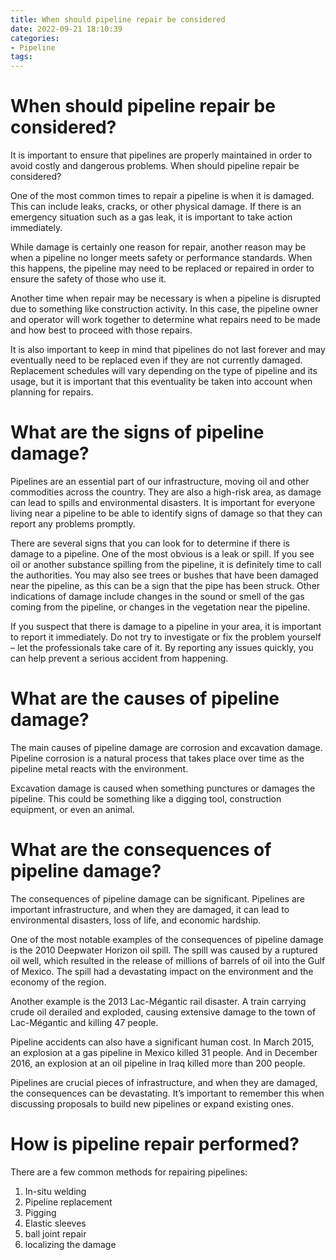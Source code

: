 ```yaml
---
title: When should pipeline repair be considered
date: 2022-09-21 18:10:39
categories:
- Pipeline
tags:
---
```



#  When should pipeline repair be considered?

It is important to ensure that pipelines are properly maintained in order to avoid costly and dangerous problems. When should pipeline repair be considered?

One of the most common times to repair a pipeline is when it is damaged. This can include leaks, cracks, or other physical damage. If there is an emergency situation such as a gas leak, it is important to take action immediately.

While damage is certainly one reason for repair, another reason may be when a pipeline no longer meets safety or performance standards. When this happens, the pipeline may need to be replaced or repaired in order to ensure the safety of those who use it.

Another time when repair may be necessary is when a pipeline is disrupted due to something like construction activity. In this case, the pipeline owner and operator will work together to determine what repairs need to be made and how best to proceed with those repairs.

It is also important to keep in mind that pipelines do not last forever and may eventually need to be replaced even if they are not currently damaged. Replacement schedules will vary depending on the type of pipeline and its usage, but it is important that this eventuality be taken into account when planning for repairs.

#  What are the signs of pipeline damage?

Pipelines are an essential part of our infrastructure, moving oil and other commodities across the country. They are also a high-risk area, as damage can lead to spills and environmental disasters. It is important for everyone living near a pipeline to be able to identify signs of damage so that they can report any problems promptly.

There are several signs that you can look for to determine if there is damage to a pipeline. One of the most obvious is a leak or spill. If you see oil or another substance spilling from the pipeline, it is definitely time to call the authorities. You may also see trees or bushes that have been damaged near the pipeline, as this can be a sign that the pipe has been struck. Other indications of damage include changes in the sound or smell of the gas coming from the pipeline, or changes in the vegetation near the pipeline.

If you suspect that there is damage to a pipeline in your area, it is important to report it immediately. Do not try to investigate or fix the problem yourself – let the professionals take care of it. By reporting any issues quickly, you can help prevent a serious accident from happening.

#  What are the causes of pipeline damage?

The main causes of pipeline damage are corrosion and excavation damage. Pipeline corrosion is a natural process that takes place over time as the pipeline metal reacts with the environment.

Excavation damage is caused when something punctures or damages the pipeline. This could be something like a digging tool, construction equipment, or even an animal.

#  What are the consequences of pipeline damage?

The consequences of pipeline damage can be significant. Pipelines are important infrastructure, and when they are damaged, it can lead to environmental disasters, loss of life, and economic hardship.

One of the most notable examples of the consequences of pipeline damage is the 2010 Deepwater Horizon oil spill. The spill was caused by a ruptured oil well, which resulted in the release of millions of barrels of oil into the Gulf of Mexico. The spill had a devastating impact on the environment and the economy of the region.

Another example is the 2013 Lac-Mégantic rail disaster. A train carrying crude oil derailed and exploded, causing extensive damage to the town of Lac-Mégantic and killing 47 people.

Pipeline accidents can also have a significant human cost. In March 2015, an explosion at a gas pipeline in Mexico killed 31 people. And in December 2016, an explosion at an oil pipeline in Iraq killed more than 200 people.

Pipelines are crucial pieces of infrastructure, and when they are damaged, the consequences can be devastating. It’s important to remember this when discussing proposals to build new pipelines or expand existing ones.

#  How is pipeline repair performed?

There are a few common methods for repairing pipelines:

1. In-situ welding
2. Pipeline replacement
3. Pigging
4. Elastic sleeves
5. ball joint repair
6. localizing the damage 

